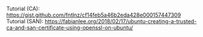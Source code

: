 Tutorial (CA): https://gist.github.com/fntlnz/cf14feb5a46b2eda428e000157447309
Tutorial (SAN): https://fabianlee.org/2018/02/17/ubuntu-creating-a-trusted-ca-and-san-certificate-using-openssl-on-ubuntu/
